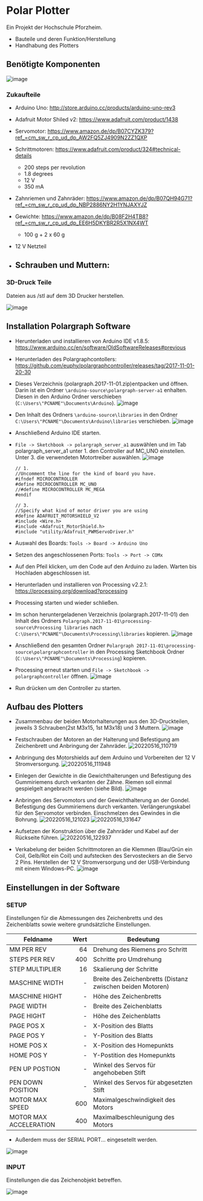 # Polar Plotter
Ein Projekt der Hochschule Pforzheim.

- Bauteile und deren Funktion/Herstellung
- Handhabung des Plotters


## Benötigte Komponenten

![image](https://user-images.githubusercontent.com/58829180/168477973-95d0accc-3933-4d4f-9964-99fa80b72a3a.jpg)

### Zukaufteile


- Arduino Uno: http://store.arduino.cc/products/arduino-uno-rev3

- Adafruit Motor Shiled v2: https://www.adafruit.com/product/1438

- Servomotor: https://www.amazon.de/dp/B07CYZK379?ref_=cm_sw_r_cp_ud_dp_AW2FQ5ZJ4909N2ZZ1QXP

- Schrittmotoren: https://www.adafruit.com/product/324#technical-details
  - 200 steps per revolution
  - 1.8 degrees
  - 12 V
  - 350 mA

- Zahnriemen und Zahnräder: https://www.amazon.de/dp/B07QH94G71?ref_=cm_sw_r_cp_ud_dp_NBP2886NY2H1YNJAXYJZ

- Gewichte: https://www.amazon.de/dp/B08F2H4TB8?ref_=cm_sw_r_cp_ud_dp_EE6H5DKYBR2R5X1NX4WT 
  - 100 g + 2 x 60 g

- 12 V Netzteil

- Schrauben und Muttern:
  - 

### 3D-Druck Teile

Dateien aus /stl auf dem 3D Drucker herstellen.

![image](https://user-images.githubusercontent.com/58829180/168470991-aa8e7993-4bd5-4211-93ab-83f221624614.png) 



## Installation Polargraph Software

- Herunterladen und installieren von Arduino IDE v1.8.5: https://www.arduino.cc/en/software/OldSoftwareReleases#previous

- Herunterladen des Polargraphcontollers: https://github.com/euphy/polargraphcontroller/releases/tag/2017-11-01-20-30

- Dieses Verzeichnis (polargraph.2017-11-01.zip)entpacken und öffnen. Darin ist ein Ordner `\arduino-source\polargraph-server-a1` enhalten. Diesen in den Arduino Ordner verschieben (`C:\Users\"PCNAME"\Documents\Arduino`). ![image](https://user-images.githubusercontent.com/58829180/168472281-1d77a318-3a13-466e-a567-8d2137aa97d8.png)

- Den Inhalt des Ordners `\arduino-source\libraries` in den Ordner `C:\Users\"PCNAME"\Documents\Arduino\libraries` verschieben. ![image](https://user-images.githubusercontent.com/58829180/168472653-08670873-b451-4253-8424-7977ee3ee37a.png)

- Anschließend Arduino IDE starten.

- `File -> Sketchbook -> polargraph_server_a1` auswählen und im Tab polargraph_server_a1 unter 1. den Controller auf MC_UNO einstellen. Unter 3. die verwendeten Motortreiber auswählen. ![image](https://user-images.githubusercontent.com/58829180/168472719-464ff1c7-55a8-4c44-84b5-1600686a130c.png) 

  ```
  // 1. 
  //Uncomment the line for the kind of board you have.
  #ifndef MICROCONTROLLER
  #define MICROCONTROLLER MC_UNO
  //#define MICROCONTROLLER MC_MEGA
  #endif

  // 3. 
  //Specify what kind of motor driver you are using
  #define ADAFRUIT_MOTORSHIELD_V2
  #include <Wire.h>
  #include <Adafruit_MotorShield.h>
  #include "utility/Adafruit_PWMServoDriver.h"
  ```

- Auswahl des Boards: `Tools -> Board -> Arduino Uno`

- Setzen des angeschlossenen Ports: `Tools -> Port -> COMx`

- Auf den Pfeil klicken, um den Code auf den Arduino zu laden. Warten bis Hochladen abgeschlossen ist.

- Herunterladen und installieren von Processing v2.2.1: https://processing.org/download?processing

- Processing starten und wieder schließen.

- Im schon heruntergeladenen Verzeichnis (polargraph.2017-11-01) den Inhalt des Ordners `Polargraph.2017-11-01\processing-source\Processing libraries` nach `C:\Users\"PCNAME"\Documents\Processing\libraries` kopieren. ![image](https://user-images.githubusercontent.com/58829180/168473290-ab935f19-e45b-4012-8ca4-7e088a439ae2.png)

- Anschließend den gesamten Ordner `Polargraph 2017-11-01\processing-source\polargraphcontroller` in den Processing Sketchbook Ordner (`C:\Users\"PCNAME"\Documents\Processing`) kopieren.

- Processing erneut starten und `File -> Sketchbook -> polargraphcontroller` öffnen. ![image](https://user-images.githubusercontent.com/58829180/168473686-794536f1-a014-4cf2-ae10-0fb310a638d6.png)

- Run drücken um den Controller zu starten.

## Aufbau des Plotters

- Zusammenbau der beiden Motorhalterungen aus den 3D-Druckteilen, jeweils 3 Schrauben(2st M3x15, 1st M3x18) und 3 Muttern.
![image](https://user-images.githubusercontent.com/58829180/168479281-f0360503-3d68-4132-b768-b2df2f2ae6e7.png)
 
- Festschrauben der Motoren an der Halterung und Befestigung am Zeichenbrett und Anbringung der Zahnräder.
![20220516_110719](https://user-images.githubusercontent.com/58829180/168559960-e3f53283-147d-4a8c-b2c6-c62ea221a4bd.jpg)

- Anbringung des Motorshields auf dem Arduino und Vorbereiten der 12 V Stromversorgung.
![20220516_111948](https://user-images.githubusercontent.com/58829180/168561048-7b88ac8f-c3d1-4d6f-aeaf-cb69f87a328b.jpg)

- Einlegen der Gewichte in die Gewichthalterungen und Befestigung des Gummiriemens durch verkanten der Zähne. Riemen soll einmal gespielgelt angebracht werden (siehe Bild).
![image](https://user-images.githubusercontent.com/58829180/168568506-5a603d1d-076f-4bfc-96d7-2ebf2eedf45e.png)

- Anbringen des Servomotors und der Gewichthalterung an der Gondel. Befestigung des Gummiriemens durch verkanten. Verlängerungskabel für den Servomotor verbinden. Einschmelzen des Gewindes in die Bohrung.
![20220516_121023](https://user-images.githubusercontent.com/58829180/168570563-8d301d7e-7dcd-4682-bf0e-0740712784b9.jpg) ![20220516_131647](https://user-images.githubusercontent.com/58829180/168581409-2ad9771a-cbc7-4bed-8488-3364a2c2bc27.jpg)



- Aufsetzen der Konstruktion über die Zahnräder und Kabel auf der Rückseite führen.
![20220516_122937](https://user-images.githubusercontent.com/58829180/168573883-09961e05-999e-4f74-878e-248b0c09f473.jpg)


- Verkabelung der beiden Schrittmotoren an die Klemmen (Blau/Grün ein Coil, Gelb/Rot ein Coil) und aufstecken des Servosteckers an die Servo 2 Pins. Herstellen der 12 V Stromversorgung und der USB-Verbindung mit einem Windows-PC.
![image](https://user-images.githubusercontent.com/58829180/168578243-2e42a344-23a8-4350-8ab4-d5836b6ee91a.png)



## Einstellungen in der Software

### SETUP

Einstellungen für die Abmessungen des Zeichenbretts und des Zeichenblatts sowie weitere grundsätzliche Einstellungen.

| Feldname | Wert | Bedeutung |
|---|----:|----------------|
| MM PER REV        | 64 | Drehung des Riemens pro Schritt |
| STEPS PER REV     | 400 | Schritte pro Umdrehung |
| STEP MULTIPLIER   | 16 | Skalierung der Schritte |
| MASCHINE WIDTH    | - | Breite des Zeichenbretts (Distanz zwischen beiden Motoren)               |
| MASCHINE HIGHT    | - | Höhe des Zeichenbretts |
| PAGE WIDTH        | - | Breite des Zeichenblatts |
| PAGE HIGHT        | - | Höhe des Zeichenblatts |
| PAGE POS X        | - | X-Position des Blatts |
| PAGE POS Y        | - | Y-Position des Blatts |
| HOME POS X        | - | X-Position des Homepunkts |
| HOME POS Y        | - | Y-Postition des Homepunkts |
| PEN UP POSTION    | - | Winkel des Servos für angehobeben Stift |
| PEN DOWN POSITION | - | Winkel des Servos für abgesetzten Stift |
| MOTOR MAX SPEED | 600 | Maximalgeschwindigkeit des Motors |
| MOTOR MAX ACCELERATION | 400 | Maximalbeschleunigung des Motors |

- Außerdem muss der SERIAL PORT... eingesetellt werden.

![image](https://user-images.githubusercontent.com/58829180/168475457-5be9ecf9-80a4-4091-a58f-1444e811f564.png)


### INPUT

Einstellungen die das Zeichenobjekt betreffen.

![image](https://user-images.githubusercontent.com/58829180/168476232-b45c74d7-8c10-472a-9b71-563c5e8b700b.png)






